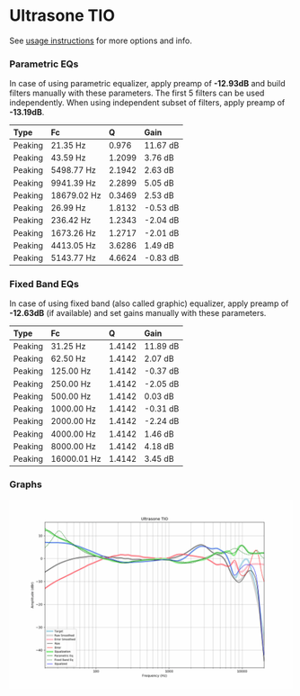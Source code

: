 # Ultrasone TIO
See [usage instructions](https://github.com/jaakkopasanen/AutoEq#usage) for more options and info.

### Parametric EQs
In case of using parametric equalizer, apply preamp of **-12.93dB** and build filters manually
with these parameters. The first 5 filters can be used independently.
When using independent subset of filters, apply preamp of **-13.19dB**.

| Type    | Fc          |      Q | Gain     |
|:--------|:------------|:-------|:---------|
| Peaking | 21.35 Hz    | 0.976  | 11.67 dB |
| Peaking | 43.59 Hz    | 1.2099 | 3.76 dB  |
| Peaking | 5498.77 Hz  | 2.1942 | 2.63 dB  |
| Peaking | 9941.39 Hz  | 2.2899 | 5.05 dB  |
| Peaking | 18679.02 Hz | 0.3469 | 2.53 dB  |
| Peaking | 26.99 Hz    | 1.8132 | -0.53 dB |
| Peaking | 236.42 Hz   | 1.2343 | -2.04 dB |
| Peaking | 1673.26 Hz  | 1.2717 | -2.01 dB |
| Peaking | 4413.05 Hz  | 3.6286 | 1.49 dB  |
| Peaking | 5143.77 Hz  | 4.6624 | -0.83 dB |

### Fixed Band EQs
In case of using fixed band (also called graphic) equalizer, apply preamp of **-12.63dB**
(if available) and set gains manually with these parameters.

| Type    | Fc          |      Q | Gain     |
|:--------|:------------|:-------|:---------|
| Peaking | 31.25 Hz    | 1.4142 | 11.89 dB |
| Peaking | 62.50 Hz    | 1.4142 | 2.07 dB  |
| Peaking | 125.00 Hz   | 1.4142 | -0.37 dB |
| Peaking | 250.00 Hz   | 1.4142 | -2.05 dB |
| Peaking | 500.00 Hz   | 1.4142 | 0.03 dB  |
| Peaking | 1000.00 Hz  | 1.4142 | -0.31 dB |
| Peaking | 2000.00 Hz  | 1.4142 | -2.24 dB |
| Peaking | 4000.00 Hz  | 1.4142 | 1.46 dB  |
| Peaking | 8000.00 Hz  | 1.4142 | 4.18 dB  |
| Peaking | 16000.01 Hz | 1.4142 | 3.45 dB  |

### Graphs
![](./Ultrasone%20TIO.png)